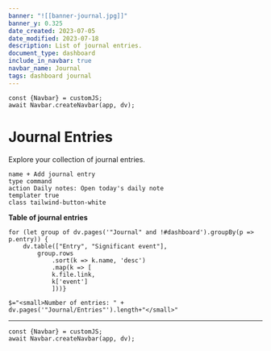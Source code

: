 ```yaml
---
banner: "![[banner-journal.jpg]]"
banner_y: 0.325
date_created: 2023-07-05
date_modified: 2023-07-18
description: List of journal entries.
document_type: dashboard
include_in_navbar: true
navbar_name: Journal
tags: dashboard journal
---
```

```dataviewjs
const {Navbar} = customJS;
await Navbar.createNavbar(app, dv); 
```
# Journal Entries
Explore your collection of journal entries.

```button
name + Add journal entry
type command
action Daily notes: Open today's daily note
templater true
class tailwind-button-white
```

**Table of journal entries**
```dataviewjs
for (let group of dv.pages('"Journal" and !#dashboard').groupBy(p => p.entry)) {
	dv.table(["Entry", "Significant event"], 
		group.rows 
			.sort(k => k.name, 'desc')
			.map(k => [
			k.file.link,
			k['event']
			]))}
```
`$="<small>Number of entries: " + dv.pages('"Journal/Entries"').length+"</small>"`

---
```dataviewjs
const {Navbar} = customJS;
await Navbar.createNavbar(app, dv); 
```